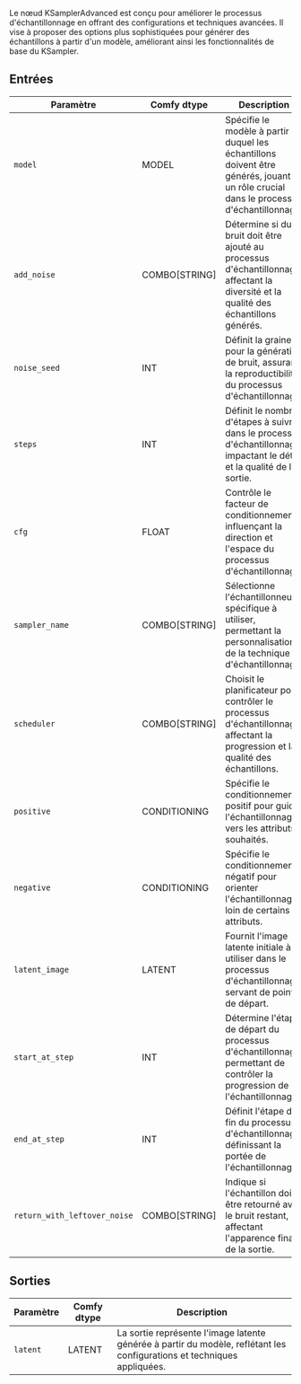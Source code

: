 
Le nœud KSamplerAdvanced est conçu pour améliorer le processus d'échantillonnage en offrant des configurations et techniques avancées. Il vise à proposer des options plus sophistiquées pour générer des échantillons à partir d'un modèle, améliorant ainsi les fonctionnalités de base du KSampler.

## Entrées

| Paramètre             | Comfy dtype | Description                                                                                                                                                                                                                                                                                                                                                     |
|----------------------|-------------|---------------------------------------------------------------------------------------------------------------------------------------------------------------------------------------------------------------------------------------------------------------------------------------------------------------------------------------------------------------------|
| `model`              | MODEL       | Spécifie le modèle à partir duquel les échantillons doivent être générés, jouant un rôle crucial dans le processus d'échantillonnage.                                                                                                                                                                                                                      |
| `add_noise`          | COMBO[STRING] | Détermine si du bruit doit être ajouté au processus d'échantillonnage, affectant la diversité et la qualité des échantillons générés.                                                                                                                                                                                                             |
| `noise_seed`         | INT         | Définit la graine pour la génération de bruit, assurant la reproductibilité du processus d'échantillonnage.                                                                                                                                                                                                                                     |
| `steps`              | INT         | Définit le nombre d'étapes à suivre dans le processus d'échantillonnage, impactant le détail et la qualité de la sortie.                                                                                                                                                                                                                   |
| `cfg`                | FLOAT       | Contrôle le facteur de conditionnement, influençant la direction et l'espace du processus d'échantillonnage.                                                                                                                                                                                                                                  |
| `sampler_name`       | COMBO[STRING] | Sélectionne l'échantillonneur spécifique à utiliser, permettant la personnalisation de la technique d'échantillonnage.                                                                                                                                                                                                                                  |
| `scheduler`          | COMBO[STRING] | Choisit le planificateur pour contrôler le processus d'échantillonnage, affectant la progression et la qualité des échantillons.                                                                                                                                                                                                                   |
| `positive`           | CONDITIONING | Spécifie le conditionnement positif pour guider l'échantillonnage vers les attributs souhaités.                                                                                                                                                                                                                                     |
| `negative`           | CONDITIONING | Spécifie le conditionnement négatif pour orienter l'échantillonnage loin de certains attributs.                                                                                                                                                                                                                                     |
| `latent_image`       | LATENT      | Fournit l'image latente initiale à utiliser dans le processus d'échantillonnage, servant de point de départ.                                                                                                                                                                                                                               |
| `start_at_step`      | INT         | Détermine l'étape de départ du processus d'échantillonnage, permettant de contrôler la progression de l'échantillonnage.                                                                                                                                                                                                                               |
| `end_at_step`        | INT         | Définit l'étape de fin du processus d'échantillonnage, définissant la portée de l'échantillonnage.                                                                                                                                                                                                                                         |
| `return_with_leftover_noise` | COMBO[STRING] | Indique si l'échantillon doit être retourné avec le bruit restant, affectant l'apparence finale de la sortie.                                                                                                                                                                                                                               |

## Sorties

| Paramètre   | Comfy dtype | Description                                                                                                               |
|-------------|-------------|------------------------------------------------------------------------------------------------------------------------------|
| `latent`    | LATENT      | La sortie représente l'image latente générée à partir du modèle, reflétant les configurations et techniques appliquées. |
